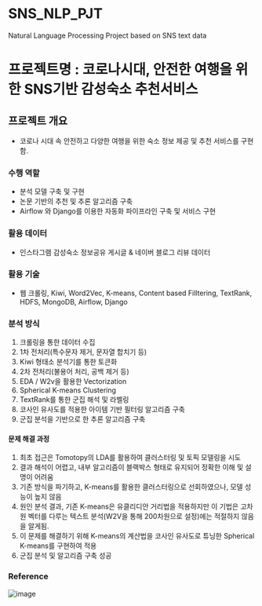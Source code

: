 # SNS_NLP_PJT
Natural Language Processing Project based on SNS text data  

# 프로젝트명 : 코로나시대, 안전한 여행을 위한 SNS기반 감성숙소 추천서비스
## 프로젝트 개요
  - 코로나 시대 속 안전하고 다양한 여행을 위한 숙소 정보 제공 및 추천 서비스를 구현함.
### 수행 역할
  - 분석 모델 구축 및 구현
  - 논문 기반의 추천 및 추론 알고리즘 구축
  - Airflow 와 Django를 이용한 자동화 파이프라인 구축 및 서비스 구현
### 활용 데이터 
  - 인스타그램 감성숙소 정보공유 게시글 & 네이버 블로그 리뷰 데이터
### 활용 기술
  - 웹 크롤링, Kiwi, Word2Vec, K-means, Content based Filltering, TextRank, HDFS, MongoDB, Airflow, Django 
### 분석 방식
  1. 크롤링을 통한 데이터 수집
  2. 1차 전처리(특수문자 제거, 문자열 합치기 등)
  3. Kiwi 형태소 분석기를 통한 토큰화
  4. 2차 전처리(불용어 처리, 공백 제거 등)
  5. EDA / W2v을 활용한 Vectorization 
  6. Spherical K-means Clustering
  7. TextRank를 통한 군집 해석 및 라벨링 
  8. 코사인 유사도를 적용한 아이템 기반 필터링 알고리즘 구축
  9. 군집 분석을 기반으로 한 추론 알고리즘 구축

#### 문제 해결 과정
  1. 최초 접근은 Tomotopy의 LDA를 활용하여 클러스터링 및 토픽 모델링을 시도
  2. 결과 해석이 어렵고, 내부 알고리즘이 블랙박스 형태로 유지되어 정확한 이해 및 설명이 어려움
  3. 기존 방식을 파기하고, K-means를 활용한 클러스터링으로 선회하였으나, 모델 성능이 높지 않음
  4. 원인 분석 결과, 기존 K-means은 유클리디안 거리법을 적용하지만 이 기법은 고차원 벡터를 다루는 텍스트 분석(W2V을 통해 200차원으로 설정)에는 적절하지 않음을 알게됨.
  5. 이 문제를 해결하기 위해 K-means의 계산법을 코사인 유사도로 튜닝한 Spherical K-means를 구현하여 적용 
  6. 군집 분석 및 알고리즘 구축 성공


### Reference
![image](https://user-images.githubusercontent.com/85140314/140265679-2ba71175-8d78-4626-9515-c52017d78090.png)
